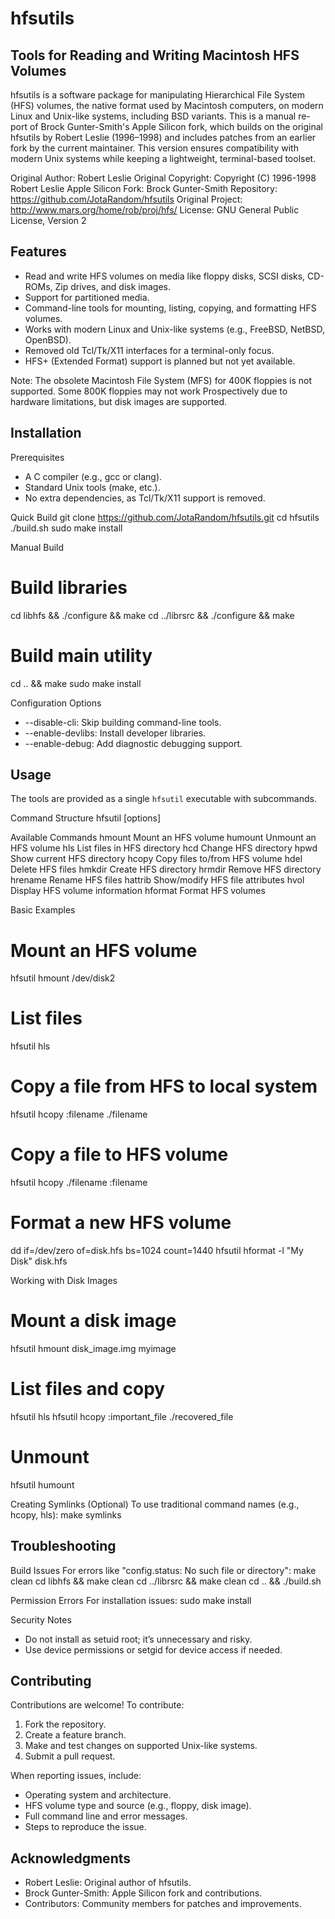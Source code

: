 hfsutils
========

Tools for Reading and Writing Macintosh HFS Volumes
--------------------------------------------------

hfsutils is a software package for manipulating Hierarchical File System (HFS) volumes, the native format used by Macintosh computers, on modern Linux and Unix-like systems, including BSD variants. This is a manual re-port of Brock Gunter-Smith's Apple Silicon fork, which builds on the original hfsutils by Robert Leslie (1996–1998) and includes patches from an earlier fork by the current maintainer. This version ensures compatibility with modern Unix systems while keeping a lightweight, terminal-based toolset.

Original Author: Robert Leslie
Original Copyright: Copyright (C) 1996-1998 Robert Leslie
Apple Silicon Fork: Brock Gunter-Smith
Repository: https://github.com/JotaRandom/hfsutils
Original Project: http://www.mars.org/home/rob/proj/hfs/
License: GNU General Public License, Version 2

Features
--------

- Read and write HFS volumes on media like floppy disks, SCSI disks, CD-ROMs, Zip drives, and disk images.
- Support for partitioned media.
- Command-line tools for mounting, listing, copying, and formatting HFS volumes.
- Works with modern Linux and Unix-like systems (e.g., FreeBSD, NetBSD, OpenBSD).
- Removed old Tcl/Tk/X11 interfaces for a terminal-only focus.
- HFS+ (Extended Format) support is planned but not yet available.

Note: The obsolete Macintosh File System (MFS) for 400K floppies is not supported. Some 800K floppies may not work Prospectively due to hardware limitations, but disk images are supported.

Installation
------------

Prerequisites
- A C compiler (e.g., gcc or clang).
- Standard Unix tools (make, etc.).
- No extra dependencies, as Tcl/Tk/X11 support is removed.

Quick Build
  git clone https://github.com/JotaRandom/hfsutils.git
  cd hfsutils
  ./build.sh
  sudo make install

Manual Build
  # Build libraries
  cd libhfs && ./configure && make
  cd ../librsrc && ./configure && make
  # Build main utility
  cd .. && make
  sudo make install

Configuration Options
- --disable-cli: Skip building command-line tools.
- --enable-devlibs: Install developer libraries.
- --enable-debug: Add diagnostic debugging support.

Usage
-----

The tools are provided as a single `hfsutil` executable with subcommands.

Command Structure
  hfsutil <command> [options]

Available Commands
  hmount   Mount an HFS volume
  humount  Unmount an HFS volume
  hls      List files in HFS directory
  hcd      Change HFS directory
  hpwd     Show current HFS directory
  hcopy    Copy files to/from HFS volume
  hdel     Delete HFS files
  hmkdir   Create HFS directory
  hrmdir   Remove HFS directory
  hrename  Rename HFS files
  hattrib  Show/modify HFS file attributes
  hvol     Display HFS volume information
  hformat  Format HFS volumes

Basic Examples
  # Mount an HFS volume
  hfsutil hmount /dev/disk2

  # List files
  hfsutil hls

  # Copy a file from HFS to local system
  hfsutil hcopy :filename ./filename

  # Copy a file to HFS volume
  hfsutil hcopy ./filename :filename

  # Format a new HFS volume
  dd if=/dev/zero of=disk.hfs bs=1024 count=1440
  hfsutil hformat -l "My Disk" disk.hfs

Working with Disk Images
  # Mount a disk image
  hfsutil hmount disk_image.img myimage

  # List files and copy
  hfsutil hls
  hfsutil hcopy :important_file ./recovered_file

  # Unmount
  hfsutil humount

Creating Symlinks (Optional)
  To use traditional command names (e.g., hcopy, hls):
  make symlinks

Troubleshooting
---------------

Build Issues
  For errors like "config.status: No such file or directory":
  make clean
  cd libhfs && make clean
  cd ../librsrc && make clean
  cd .. && ./build.sh

Permission Errors
  For installation issues:
  sudo make install

Security Notes
- Do not install as setuid root; it’s unnecessary and risky.
- Use device permissions or setgid for device access if needed.

Contributing
------------

Contributions are welcome! To contribute:
1. Fork the repository.
2. Create a feature branch.
3. Make and test changes on supported Unix-like systems.
4. Submit a pull request.

When reporting issues, include:
- Operating system and architecture.
- HFS volume type and source (e.g., floppy, disk image).
- Full command line and error messages.
- Steps to reproduce the issue.

Acknowledgments
---------------

- Robert Leslie: Original author of hfsutils.
- Brock Gunter-Smith: Apple Silicon fork and contributions.
- Contributors: Community members for patches and improvements.
